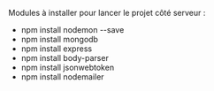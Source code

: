 
Modules à installer pour lancer le projet côté serveur : 
 * npm install nodemon --save
 * npm install mongodb
 * npm install express
 * npm install body-parser
 * npm install jsonwebtoken 
 * npm install nodemailer
